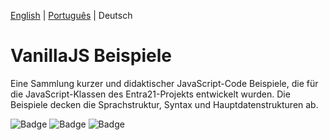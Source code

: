 [English](./README.md) | [Português](./README-pt_BR.md) | Deutsch
# VanillaJS Beispiele 
Eine Sammlung kurzer und didaktischer  JavaScript-Code Beispiele, die für die JavaScript-Klassen des Entra21-Projekts entwickelt wurden. Die Beispiele decken die Sprachstruktur, Syntax und Hauptdatenstrukturen ab.

![Badge](https://img.shields.io/badge/Projekt-Entra21-blue)
![Badge](https://img.shields.io/badge/Kurs-JavaScript/ReactJs-blue)
![Badge](https://img.shields.io/badge/Jahr-2020-blue)
